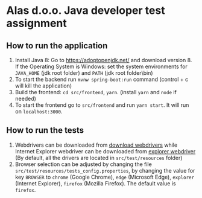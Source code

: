 # Alas d.o.o. Java developer test assignment

## How to run the application

1. Install Java 8: Go to https://adoptopenjdk.net/ and download version 8. If the Operating System is Windows: set the system environments for `JAVA_HOME` (jdk root folder) and `PATH` (jdk root folder\bin)
2. To start the backend run `mvnw spring-boot:run` command (control + c will kill the application)
3. Build the frontend: `cd src/frontend`, `yarn`. (install `yarn` and `node` if needed)
4. To start the frontend go to `src/frontend` and run `yarn start`. It will run on `localhost:3000`.

## How to run the tests
1. Webdrivers can be downloaded from [download webdrivers](https://www.selenium.dev/ecosystem/)
while Internet Explorer webdriver can be downloaded from [explorer webdriver](https://www.selenium.dev/downloads/)
(By default, all the drivers are located in `src/test/resources` folder)
2. Browser selection can be adjusted by changing the file `src/test/resources/tests_config.properties`, by changing the value for key `BROWSER` to `chrome` (Google Chrome), `edge` (Microsoft Edge), `explorer` (Internet Explorer), `firefox` (Mozilla Firefox). The default value is `firefox`. 